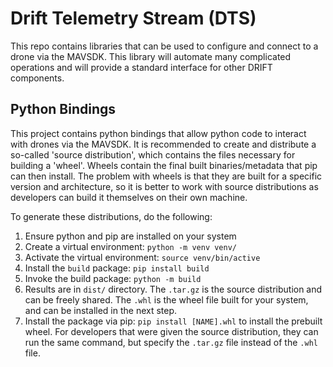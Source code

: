 # Drift Telemetry Stream (DTS)

This repo contains libraries that can be used to configure and connect to
a drone via the MAVSDK.
This library will automate many complicated operations and will provide a standard
interface for other DRIFT components.

## Python Bindings

This project contains python bindings that allow python code to interact with drones via the MAVSDK.
It is recommended to create and distribute a so-called 'source distribution',
which contains the files necessary for building a 'wheel'.
Wheels contain the final built binaries/metadata that pip can then install.
The problem with wheels is that they are built for a specific version and architecture,
so it is better to work with source distributions as developers can build it themselves on their own machine.

To generate these distributions, do the following:

1. Ensure python and pip are installed on your system
2. Create a virtual environment: `python -m venv venv/`
3. Activate the virtual environment: `source venv/bin/active`
4. Install the `build` package: `pip install build`
5. Invoke the build package: `python -m build`
6. Results are in `dist/` directory. The `.tar.gz` is the source distribution and can be freely shared.
The `.whl` is the wheel file built for your system, and can be installed in the next step.
7. Install the package via pip: `pip install [NAME].whl` to install the prebuilt wheel. For developers that were given the source distribution, they can run the same command, but specify the `.tar.gz` file instead of the `.whl` file.
